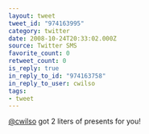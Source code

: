 ```yaml
---
layout: tweet
tweet_id: "974163995"
category: twitter
date: 2008-10-24T20:33:02.000Z
source: Twitter SMS
favorite_count: 0
retweet_count: 0
is_reply: true
in_reply_to_id: "974163758"
in_reply_to_user: cwilso
tags:
- tweet
---
```


[@cwilso](https://twitter.com/@cwilso) got 2 liters of presents for you!
